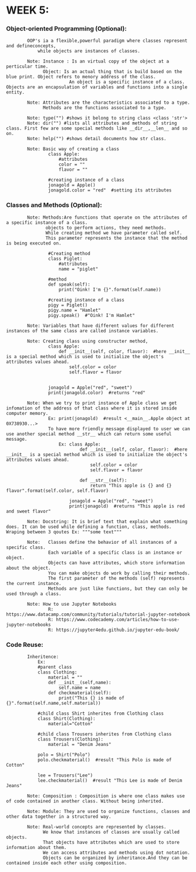# WEEK 5:

### Object-oriented Programming (Optional):
			OOP's ia a flexible,powerful paradigm where classes represent and defineconcepts,
				while objects are instances of classes.
			
			Note: Instance : Is an virtual copy of the object at a perticular time.
				  Object: Is an actual thing that is build based on the blue print. Object refers to menory address of the class. 
							An object is a specific instance of a class. Objects are an encapsulation of variables and functions into a single entity.
			
			Note: Attributes are the characteristics associated to a type.
				  Methods are the functions associated to a type.
				  
			Note: type("") #shows it belong to string class <class 'str'>
			Note: dir("") #lists all attributes and methods of string class. First few are some special methods like __dir__,__len__ and so on.
			Note: help("") #shows detail documents how str class.
			
			Note: Basic way of creating a class
					class Apple:
						#attributes
						color = ""
						flavor = ""
						
					#creating instance of a class
					jonagold = Apple()
					jonagold.color = "red"  #setting its attributes
					
### Classes and Methods (Optional):
			Note: Methods:Are functions that operate on the attributes of a specific instance of a class.
				   objects to perform actions, they need methods.
				   While creating method we have parameter called self.
				   This parameter represents the instance that the method is being executed on. 
				  
					#Creating method 
					class Piglet:
						#attributes
						name = "piglet"
					
					#method
					def speak(self):
						print("Oink! I'm {}".format(self.name))
						
					#creating instance of a class
					pigy = Piglet()
					pigy.name = "Hamlet"
					pigy.speak()  #"Oink! I'm Hamlet"
					
			Note: Variables that have different values for different instances of the same class are called instance variables.
				 
			Note: Creating class using constructer method,
					class Apple:
						def __init__(self, color, flavor):  #here __init__ is a special method which is used to initialize the object's attributes values ahead. 
							self.color = color
							self.flavor = flavor
							
					
					jonagold = Apple("red", "sweet")
					print(jonagold.color)  #returns "red"
					
			Note: When we try to print instance of Apple class we get infomation of the address of that class where it is stored inside computer memory.
					Ex: print(jonagold)  #result <__main__.Apple object at 0X738930...>
					To have more friendly message displayed to user we can use another special method __str__ which can return some useful message.
						Ex: class Apple:
								def __init__(self, color, flavor):  #here __init__ is a special method which is used to initialize the object's attributes values ahead. 
									self.color = color
									self.flavor = flavor
									
								def __str__(self):
									return "This apple is {} and {} flavor".format(self.color, self.flavor)
							
							jonagold = Apple("red", "sweet")
							print(jonagold)  #returns "This apple is red and sweet flavor"
							
			Note: Docstring: It is brief text that explain what something does. It can be used while defining a function, class, methods. Wraping between 3 qoutes Ex: """some text""" 
			
			Note:	Classes define the behavior of all instances of a specific class.
					Each variable of a specific class is an instance or object.
					Objects can have attributes, which store information about the object.
					You can make objects do work by calling their methods.
					The first parameter of the methods (self) represents the current instance.
					Methods are just like functions, but they can only be used through a class.
					
			Note: How to use Jupyter Notebooks
					R: https://www.datacamp.com/community/tutorials/tutorial-jupyter-notebook
					R: https://www.codecademy.com/articles/how-to-use-jupyter-notebooks
					R: https://jupyter4edu.github.io/jupyter-edu-book/
					
### Code Reuse:
			Inheritence:
				Ex: 
				#parent class
				class Clothing:
					material = ""
					def __init__(self,name):
						self.name = name
					def checkmaterial(self):
						print("This {} is made of {}".format(self.name,self.material))
				
				#child class Shirt inherites from Clothing class
				class Shirt(Clothing):
					material="Cotton"
				
				#child class Trousers inherites from Clothing class
				class Trousers(Clothing):
					material = "Denim Jeans"

				polo = Shirt("Polo")
				polo.checkmaterial()  #result "This Polo is made of Cotton"
				
				lee = Trousers("Lee")
				lee.checkmaterial()  #result "This Lee is made of Denim Jeans"
				
			Note: Composition : Composition is where one class makes use of code contained in another class. Without being inherited.
			
			Note: Module: They are used to organize functions, classes and other data together in a structured way.
			
			Note: Real-world concepts are represented by classes.
				  We know that instances of classes are usually called objects.
				  That objects have attributes which are used to store information about them. 
				  We can access attributes and methods using dot notation.
				  Objects can be organized by inheritance.And they can be contained inside each other using composition.
